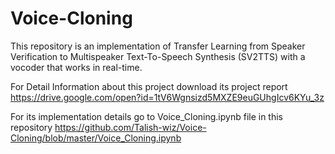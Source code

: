 # Voice-Cloning
This repository is an implementation of Transfer Learning from Speaker Verification to Multispeaker Text-To-Speech Synthesis (SV2TTS) with a vocoder that works in real-time.

For Detail Information about this project download its project report
https://drive.google.com/open?id=1tV6Wgnsizd5MXZE9euGUhgIcv6KYu_3z

For its implementation details go to Voice_Cloning.ipynb file in this repository
https://github.com/Talish-wiz/Voice-Cloning/blob/master/Voice_Cloning.ipynb
